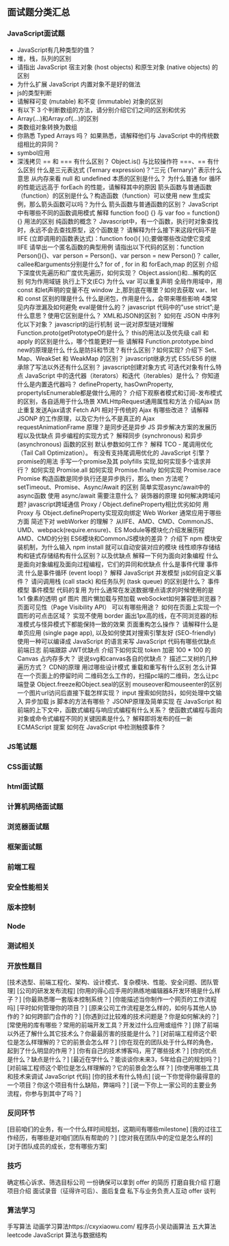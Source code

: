 ## 面试题分类汇总

### JavaScript面试题
- JavaScript有几种类型的值？
- 堆，栈，队列的区别
- 请指出 JavaScript 宿主对象 (host objects) 和原生对象 (native objects) 的区别
- 为什么扩展 JavaScript 内置对象不是好的做法
- js的类型判断
- 请解释可变 (mutable) 和不变 (immutable) 对象的区别
- 有以下 3 个判断数组的方法，请分别介绍它们之间的区别和优劣
- Array(...)和Array.of(...)的区别
- 类数组对象转换为数组
- 你熟悉 Typed Arrays 吗？ 如果熟悉，请解释他们与 JavaScript 中的传统数组相比的异同？
- symbol应用
- 深浅拷贝
== 和 === 有什么区别？
Object.is() 与比较操作符 ===、== 有什么区别
什么是三元表达式 (Ternary expression)？“三元 (Ternary)” 表示什么意思
从内存来看 null 和 undefined 本质的区别是什么？
为什么普通 for 循环的性能远远高于 forEach 的性能，请解释其中的原因
箭头函数与普通函数（function）的区别是什么？构造函数（function）可以使用 new 生成实例，那么箭头函数可以吗？为什么
箭头函数与普通函数的区别？
JavaScript 中有哪些不同的函数调用模式
解释 function foo() {} 与 var foo = function() {} 用法的区别
纯函数的概念？
Javascript中，有一个函数，执行时对象查找时，永远不会去查找原型，这个函数是？
请解释为什么接下来这段代码不是 IIFE (立即调用的函数表达式)：function foo(){ }();要做哪些改动使它变成 IIFE
请举出一个匿名函数的典型用例
请指出以下代码的区别：function Person(){}、var person = Person()、var person = new Person()？
caller, callee和arguments分别是什么?
for of , for in 和 forEach,map 的区别
介绍下深度优先遍历和广度优先遍历，如何实现？
Object.assion()和...解构的区别
何为作用域链
执行上下文(EC)
为什么 var 可以重复声明
全局作用域中，用const 和let声明的变量不在 window 上,那到底在哪里？如何去获取
var、let 和 const 区别的理是什么
什么是闭包，作用是什么，会带来哪些影响
4类常见内存泄漏及如何避免
eval是做什么的？
javascript 代码中的”use strict”;是什么意思 ? 使用它区别是什么？
XML和JSON的区别？
如何在 JSON 中序列化以下对象？
javascript的运行机制
说一说对原型链对理解
Function.proto(getPrototypeOf)是什么？
this的用法以及优先级
call 和 apply 的区别是什么，哪个性能更好一些
请解释 Function.prototype.bind
new的原理是什么
什么是防抖和节流？有什么区别？如何实现?
介绍下 Set、Map、WeakSet 和 WeakMap 的区别？
javascript继承方式
ES5/ES6 的继承除了写法以外还有什么区别？
javascript创建对象方式
可迭代对象有什么特点
JavaScript 中的迭代器（iterators）和迭代（iterables）是什么？ 你知道什么是内置迭代器吗？
defineProperty, hasOwnProperty, propertyIsEnumerable都是做什么用的？
介绍下观察者模式和订阅-发布模式的区别，各自适用于什么场景
XMLHttpRequest通用属性和方法
介绍Ajax
防止重复发送Ajax请求
Fetch API 相对于传统的 Ajax 有哪些改进？
请解释 JSONP 的工作原理，以及它为什么不是真正的 Ajax
requestAnimationFrame 原理？是同步还是异步
JS 异步解决方案的发展历程以及优缺点
异步编程的实现方式？
解释同步 (synchronous) 和异步 (asynchronous) 函数的区别
默认参数如何工作？
解释 TCO - 尾调用优化（Tail Call Optimization）。 有没有支持尾调用优化的 JavaScript 引擎？
promise的用法
手写一个promise及其 polyfills 实现,如何实现多个请求并行？
如何实现 Promise.all
如何实现 Promise.finally
如何实现 Promise.race
Promise 构造函数是同步执行还是异步执行，那么 then 方法呢？
setTimeout、Promise、Async/Await 的区别
简单实现async/await中的async函数
使用 async/await 需要注意什么？
装饰器的原理
如何解决跨域问题?
javascript跨域通信
Proxy / Object.defineProperty相比优劣如何
用Proxy 与 Object.defineProperty实现双向绑定
Web Worker 通常应用于哪些方面
简述下对 webWorker 的理解？
从IIFE、AMD、CMD、CommonJS、UMD、webpack(require.ensure)、ES Module等模块化介绍发展历程
AMD、CMD的分别
ES6模块和CommonJS模块的差异？
介绍下 npm 模块安装机制，为什么输入 npm install 就可以自动安装对应的模块
线性顺序存储结构和链式存储结构有什么区别？以及优缺点
解释一下何为面向对象编程
什么是面向对象编程及面向过程编程，它们的异同和优缺点
什么是事件代理
事件流
什么是事件循环 (event loop)？
解释 JavaScript 并发模型
js如何自定义事件？
请问调用栈 (call stack) 和任务队列 (task queue) 的区别是什么？
事件模型
事件模型
代码的复用
为什么通常在发送数据埋点请求的时候使用的是 1x1 像素的透明 gif 图片
图片懒加载与预加载
webSocket如何兼容低浏览器？
页面可见性（Page Visibility API） 可以有哪些用途？
如何在页面上实现一个圆形的可点击区域？
实现不使用 border 画出1px高的线，在不同浏览器的标准模式与怪异模式下都能保持一致的效果
页面重构怎么操作？
请解释什么是单页应用 (single page app), 以及如何使其对搜索引擎友好 (SEO-friendly)
使用一种可以编译成 JavaScript 的语言来写 JavaScript 代码有哪些优缺点
前端日志
前端跟踪
JWT优缺点
介绍下如何实现 token 加密
100 * 100 的 Canvas 占内存多大？
说说svg和canvas各自的优缺点？
描述二叉树的几种遍历方式？
CDN的原理
用过哪些设计模式
重载和重写有什么区别
怎么计算在一个页面上的停留时间
二维码怎么工作的，扫描pc端的二维码，怎么让pc端登录
Object.freeze和Object.seal的区别
mouseover和mouseenter的区别
一个图片url访问后直接下载怎样实现？
input 搜索如何防抖，如何处理中文输入
异步加载 js 脚本的方法有哪些？
JSONP原理及简单实现
在 JavaScript 和前端的上下文中，函数式编程与响应式编程有什么关系？
使函数式编程与面向对象或命令式编程不同的关键因素是什么？
解释即将发布的任一新 ECMAScript 提案
如何在 JavaScript 中检测触摸事件？
### JS笔试题
### CSS面试题
### html面试题
### 计算机网络面试题
### 浏览器面试题
### 框架面试题
### 前端工程
### 安全性能相关
### 版本控制
### Node
### 测试相关
### 开放性题目
[技术选型、前端工程化、架构、设计模式、复杂模块、性能、安全问题、团队管理]
[公司的研发发布流程]
[你用的得心应手用的熟练地编辑器&开发环境是什么样子？]
[你最熟悉哪一套版本控制系统？]
[你能描述当你制作一个网页的工作流程吗]
[平时如何管理你的项目？]
[原来公司工作流程是怎么样的，如何与其他人协作的？如何跨部门合作的？]
[你遇到过比较难的技术问题是？你是如何解决的？]
[常使用的库有哪些？常用的前端开发工具？开发过什么应用或组件？]
[除了前端以外还了解什么其它技术么？你最最厉害的技能是什么？]
[对前端工程师这个职位是怎么样理解的？它的前景会怎么样？]
[你在现在的团队处于什么样的角色，起到了什么明显的作用？]
[你有自己的技术博客吗，用了哪些技术？]
[你的优点是什么？缺点是什么？]
[最近在学什么？能谈谈你未来3，5年给自己的规划吗？]
[对前端工程师这个职位是怎么样理解的？它的前景会怎么样？]
[你使用哪些工具和技术来调试 JavaScript 代码]
[你的技术有什么特点]
[说一下你觉得你最得意的一个项目？你这个项目有什么缺陷，弊端吗？]
[说一下你上一家公司的主要业务流程，你参与到其中了吗？]
### 反问环节
[目前咱们的业务，有一个什么样时间规划，这期间有哪些milestone]
[我的过往工作经历，有哪些是对咱们团队有帮助的？]
[您对我在团队中的定位是怎么样的]
[对于团队成员的成长，您有哪些方案]
### 技巧
确定核心诉求、筛选目标公司
一份确保可以拿到 offer 的简历
打磨自我介绍
打磨项目介绍
面试录音（征得许可后）、面后复盘
私下与业务负责人互动
offer 谈判
### 算法学习
手写算法
动画学习算法https://cxyxiaowu.com/
程序员小吴动画算法
五大算法
leetcode
JavaScript 算法与数据结构
